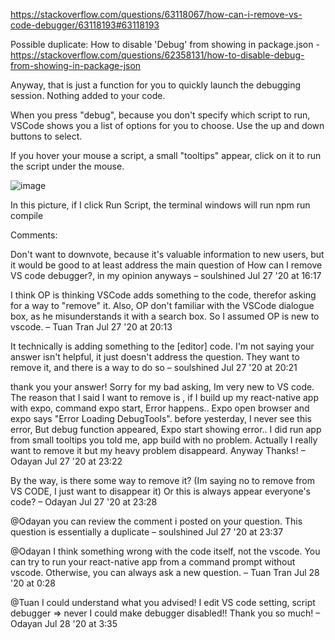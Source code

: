 https://stackoverflow.com/questions/63118067/how-can-i-remove-vs-code-debugger/63118193#63118193

Possible duplicate: How to disable 'Debug' from showing in package.json - https://stackoverflow.com/questions/62358131/how-to-disable-debug-from-showing-in-package-json

Anyway, that is just a function for you to quickly launch the debugging session. Nothing added to your code.

When you press "debug", because you don't specify which script to run, VSCode shows you a list of options for you to choose. Use the up and down buttons to select.

If you hover your mouse a script, a small "tooltips" appear, click on it to run the script under the mouse.

![image](https://user-images.githubusercontent.com/4468525/125376610-64f05a80-e359-11eb-8284-f68120444364.png)

In this picture, if I click Run Script, the terminal windows will run npm run compile

Comments:

Don't want to downvote, because it's valuable information to new users, but it would be good to at least address the main question of How can I remove VS code debugger?, in my opinion anyways – soulshined Jul 27 '20 at 16:17

I think OP is thinking VSCode adds something to the code, therefor asking for a way to "remove" it. Also, OP don't familiar with the VSCode dialogue box, as he misunderstands it with a search box. So I assumed OP is new to vscode. – Tuan Tran Jul 27 '20 at 20:13

It technically is adding something to the [editor] code. I'm not saying your answer isn't helpful, it just doesn't address the question. They want to remove it, and there is a way to do so – soulshined Jul 27 '20 at 20:21

thank you your answer! Sorry for my bad asking, Im very new to VS code. The reason that I said I want to remove is , if I build up my react-native app with expo, command expo start, Error happens.. Expo open browser and expo says "Error Loading DebugTools". before yesterday, I never see this error, But debug function appeared, Expo start showing error.. I did run app from small tooltips you told me, app build with no problem. Actually I really want to remove it but my heavy problem disappeard. Anyway Thanks! – Odayan Jul 27 '20 at 23:22

By the way, is there some way to remove it? (Im saying no to remove from VS CODE, I just want to disappear it) Or this is always appear everyone's code? – Odayan Jul 27 '20 at 23:28

@Odayan you can review the comment i posted on your question. This question is essentially a duplicate – soulshined Jul 27 '20 at 23:37

@Odayan I think something wrong with the code itself, not the vscode. You can try to run your react-native app from a command prompt without vscode. Otherwise, you can always ask a new question. – Tuan Tran Jul 28 '20 at 0:28

@Tuan I could understand what you advised! I edit VS code setting, script debugger => never I could make debugger disabled!! Thank you so much! – Odayan Jul 28 '20 at 3:35
